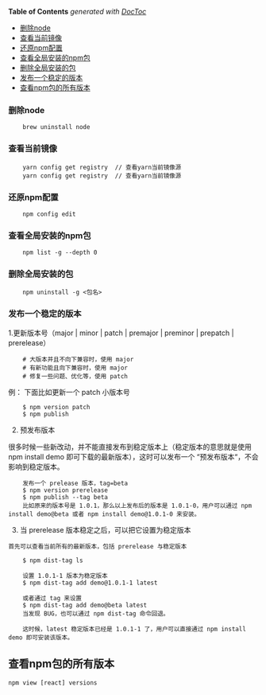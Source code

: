 <!-- START doctoc generated TOC please keep comment here to allow auto update -->
<!-- DON'T EDIT THIS SECTION, INSTEAD RE-RUN doctoc TO UPDATE -->
**Table of Contents**  *generated with [DocToc](https://github.com/thlorenz/doctoc)*

  - [删除node](#%E5%88%A0%E9%99%A4node)
  - [查看当前镜像](#%E6%9F%A5%E7%9C%8B%E5%BD%93%E5%89%8D%E9%95%9C%E5%83%8F)
  - [还原npm配置](#%E8%BF%98%E5%8E%9Fnpm%E9%85%8D%E7%BD%AE)
  - [查看全局安装的npm包](#%E6%9F%A5%E7%9C%8B%E5%85%A8%E5%B1%80%E5%AE%89%E8%A3%85%E7%9A%84npm%E5%8C%85)
  - [删除全局安装的包](#%E5%88%A0%E9%99%A4%E5%85%A8%E5%B1%80%E5%AE%89%E8%A3%85%E7%9A%84%E5%8C%85)
  - [发布一个稳定的版本](#%E5%8F%91%E5%B8%83%E4%B8%80%E4%B8%AA%E7%A8%B3%E5%AE%9A%E7%9A%84%E7%89%88%E6%9C%AC)
- [查看npm包的所有版本](#%E6%9F%A5%E7%9C%8Bnpm%E5%8C%85%E7%9A%84%E6%89%80%E6%9C%89%E7%89%88%E6%9C%AC)

<!-- END doctoc generated TOC please keep comment here to allow auto update -->

<!--
 * @Description: 
 * @Author: qiaolingniu
 * @LastEditors: qiaolingniu
 * @Date: 2019-01-24 15:01:33
 * @LastEditTime: 2019-10-31 10:50:22
 -->
### 删除node

        brew uninstall node        
### 查看当前镜像

        yarn config get registry  // 查看yarn当前镜像源
        yarn config get registry  // 查看yarn当前镜像源

### 还原npm配置

        npm config edit

### 查看全局安装的npm包

        npm list -g --depth 0
    
### 删除全局安装的包

        npm uninstall -g <包名>

### 发布一个稳定的版本

  1.更新版本号（major | minor | patch | premajor | preminor | prepatch | prerelease）

        # 大版本并且不向下兼容时，使用 major
        # 有新功能且向下兼容时，使用 major
        # 修复一些问题、优化等，使用 patch
   例：
        下面比如更新一个 patch 小版本号

        $ npm version patch
        $ npm publish


  2. 预发布版本

很多时候一些新改动，并不能直接发布到稳定版本上（稳定版本的意思就是使用 npm install demo 即可下载的最新版本），这时可以发布一个 “预发布版本“，不会影响到稳定版本。

        发布一个 prelease 版本，tag=beta
        $ npm version prerelease
        $ npm publish --tag beta
        比如原来的版本号是 1.0.1，那么以上发布后的版本是 1.0.1-0，用户可以通过 npm install demo@beta 或者 npm install demo@1.0.1-0 来安装。

  3. 当 prerelease 版本稳定之后，可以把它设置为稳定版本

    首先可以查看当前所有的最新版本，包括 prerelease 与稳定版本

        $ npm dist-tag ls

        设置 1.0.1-1 版本为稳定版本
        $ npm dist-tag add demo@1.0.1-1 latest

        或者通过 tag 来设置
        $ npm dist-tag add demo@beta latest
        当发现 BUG，也可以通过 npm dist-tag 命令回退。

        这时候，latest 稳定版本已经是 1.0.1-1 了，用户可以直接通过 npm install demo 即可安装该版本。

## 查看npm包的所有版本
```
npm view [react] versions
```